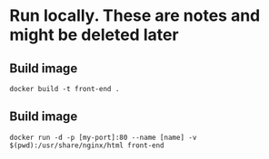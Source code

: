# Run locally. These are notes and might be deleted later

## Build image
```docker build -t front-end .```

## Build image
```docker run -d -p [my-port]:80 --name [name] -v $(pwd):/usr/share/nginx/html front-end```